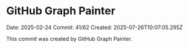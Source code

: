 # GitHub Graph Painter

Date: 2025-02-24
Commit: 41/62
Created: 2025-07-26T10:07:05.295Z

This commit was created by GitHub Graph Painter.
